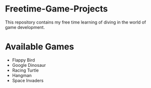 # Freetime-Game-Projects

This repository contains my free time learning of diving in the world of game development.

# Available Games
- Flappy Bird
- Google Dinosaur
- Racing Turtle
- Hangman
- Space Invaders
